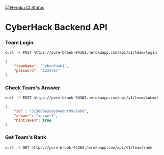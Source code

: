 [![Heroku CI Status](https://pure-brook-94362.herokuapp.com/last.svg)](https://dashboard.heroku.com/pipelines/1e560e96-828a-47c1-8563-dc59aadd4e47/tests)

# CyberHack Backend API

### Team Login

```bash
curl -X POST https://pure-brook-94362.herokuapp.com/api/v1/team/login
```

```json
{
    "teamName": "CyberPunk1",
    "password": "1234567"
}
```





###  Check Team's Answer

```bash
curl -X POST https://pure-brook-94362.herokuapp.com/api/v1/team/submit
```

```json
{
    "id" : "623090a2e8e04a0cf99e7abd",
    "answer": "answer1",
    "hintTaken": true
}
```



### Get Team's Rank

```bash
curl -X GET https://pure-brook-94362.herokuapp.com/api/v1/team/rank
```
